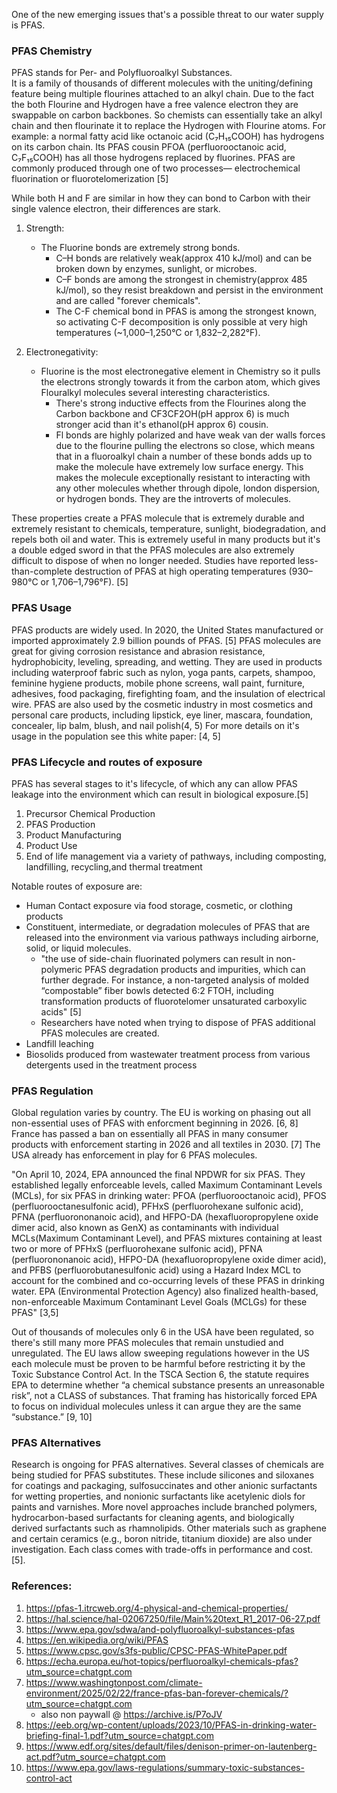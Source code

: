 One of the new emerging issues that's a possible threat to our water supply is PFAS.

### PFAS Chemistry
PFAS stands for Per- and Polyfluoroalkyl Substances.  
It is a family of thousands of different molecules with the uniting/defining feature being multiple flourines attached to an alkyl chain.
Due to the fact the both Flourine and Hydrogen have a free valence electron they are swappable on carbon backbones.
So chemists can essentially take an alkyl chain and then flourinate it to replace the Hydrogen with Flourine atoms.
For example: a normal fatty acid like octanoic acid (C₇H₁₅COOH) has hydrogens on its carbon chain.
Its PFAS cousin PFOA (perfluorooctanoic acid, C₇F₁₅COOH) has all those hydrogens replaced by fluorines.
PFAS are commonly produced through one of two processes— electrochemical fluorination or fluorotelomerization [5]

While both H and F are similar in how they can bond to Carbon with their single valence electron, their differences are stark.

1. Strength: 
    * The Fluorine bonds are extremely strong bonds.
        * C–H bonds are relatively weak(approx 410 kJ/mol) and can be broken down by enzymes, sunlight, or microbes.
        * C–F bonds are among the strongest in chemistry(approx 485 kJ/mol), so they resist breakdown and persist in the environment and are called "forever chemicals".
        * The C-F chemical bond in PFAS is among the strongest known, so activating C-F decomposition is only possible at very high temperatures (~1,000–1,250°C or 1,832–2,282°F).

2. Electronegativity: 
    * Fluorine is the most electronegative element in Chemistry so it pulls the electrons strongly towards it from the carbon atom, which gives Flouralkyl molecules several interesting characteristics.
        * There's strong inductive effects from the Flourines along the Carbon backbone and CF3CF2OH(pH approx 6) is much stronger acid than it's ethanol(pH approx 6) cousin.
        * Fl bonds are highly polarized and have weak van der walls forces due to the flourine pulling the electrons so close, which means that in a fluoroalkyl chain a number of these bonds adds up to make the molecule have extremely low surface energy. This makes the molecule exceptionally resistant to interacting with any other molecules whether through dipole, london dispersion, or hydrogen bonds. They are the introverts of molecules. 

These properties create a PFAS molecule that is extremely durable and extremely resistant to chemicals, temperature, sunlight, biodegradation, and repels both oil and water.
This is extremely useful in many products but it's a double edged sword in that the PFAS molecules are also extremely difficult to dispose of when no longer needed.
Studies have reported less-than-complete destruction of PFAS at high operating temperatures (930–980°C or 1,706–1,796°F). [5]

### PFAS Usage 

PFAS products are widely used. In 2020, the United States manufactured or imported approximately 2.9 billion pounds of PFAS. [5]
PFAS molecules are great for giving corrosion resistance and abrasion resistance, hydrophobicity, leveling, spreading, and wetting. They are used in products including waterproof fabric such as nylon, yoga pants, carpets, shampoo, feminine hygiene products, mobile phone screens, wall paint, furniture, adhesives, food packaging, firefighting foam, and the insulation of electrical wire. PFAS are also used by the cosmetic industry in most cosmetics and personal care products, including lipstick, eye liner, mascara, foundation, concealer, lip balm, blush, and nail polish(4, 5) For more details on it's usage in the population see this white paper: [4, 5]


### PFAS Lifecycle and routes of exposure
PFAS has several stages to it's lifecycle, of which any can allow PFAS leakage into the environment which can result in biological exposure.[5]

1. Precursor Chemical Production
2. PFAS Production
3. Product Manufacturing
4. Product Use
5. End of life management via a variety of pathways, including composting, landfilling, recycling,and thermal treatment

Notable routes of exposure are:
* Human Contact exposure via food storage, cosmetic, or clothing products
* Constituent, intermediate, or degradation molecules of PFAS that are released into the environment via various pathways including airborne, solid, or liquid molecules.
    * "the use of side-chain fluorinated polymers can result in non-polymeric PFAS degradation products and impurities, which can further degrade. For instance, a non-targeted analysis of molded “compostable” fiber bowls detected 6:2 FTOH, including transformation products of fluorotelomer unsaturated carboxylic acids" [5]
    * Researchers have noted when trying to dispose of PFAS additional PFAS molecules are created.
* Landfill leaching 
* Biosolids produced from wastewater treatment process from various detergents used in the treatment process


### PFAS Regulation

Global regulation varies by country. The EU is working on phasing out all non-essential uses of PFAS with enforcment beginning in 2026. [6, 8] France has passed a ban on essentially all PFAS in many consumer products with enforcement starting in 2026 and all textiles in 2030. [7] The USA already has enforcement in play for 6 PFAS molecules. 

"On April 10, 2024, EPA announced the final NPDWR for six PFAS. They established legally enforceable levels, called Maximum Contaminant Levels (MCLs), for six PFAS in drinking water: PFOA (perfluorooctanoic acid), PFOS (perfluorooctanesulfonic acid), PFHxS (perfluorohexane sulfonic acid), PFNA (perfluorononanoic acid), and HFPO-DA (hexafluoropropylene oxide dimer acid, also known as GenX) as contaminants with individual MCLs(Maximum Contaminant Level), and PFAS mixtures containing at least two or more of PFHxS (perfluorohexane sulfonic acid), PFNA (perfluorononanoic acid), HFPO-DA (hexafluoropropylene oxide dimer acid), and PFBS (perfluorobutanesulfonic acid) using a Hazard Index MCL to account for the combined and co-occurring levels of these PFAS in drinking water. EPA (Environmental Protection Agency) also finalized health-based, non-enforceable Maximum Contaminant Level Goals (MCLGs) for these PFAS" [3,5]

Out of thousands of molecules only 6 in the USA have been regulated, so there's still many more PFAS molecules that remain unstudied and unregulated.  The EU laws allow sweeping regulations however in the US each molecule must be proven to be harmful before restricting it by the Toxic Substance Control Act. In the TSCA Section 6, the statute requires EPA to determine whether “a chemical substance presents an unreasonable risk”, not a CLASS of substances. That framing has historically forced EPA to focus on individual molecules unless it can argue they are the same “substance.” [9, 10]

### PFAS Alternatives

Research is ongoing for PFAS alternatives. Several classes of chemicals are being studied for PFAS substitutes. These include silicones and siloxanes for coatings and packaging, sulfosuccinates and other anionic surfactants for wetting properties, and nonionic surfactants like acetylenic diols for paints and varnishes. More novel approaches include branched polymers, hydrocarbon-based surfactants for cleaning agents, and biologically derived surfactants such as rhamnolipids. Other materials such as graphene and certain ceramics (e.g., boron nitride, titanium dioxide) are also under investigation. Each class comes with trade-offs in performance and cost. [5].

### References:
1. https://pfas-1.itrcweb.org/4-physical-and-chemical-properties/
2. https://hal.science/hal-02067250/file/Main%20text_R1_2017-06-27.pdf
3. https://www.epa.gov/sdwa/and-polyfluoroalkyl-substances-pfas
4. https://en.wikipedia.org/wiki/PFAS
5. https://www.cpsc.gov/s3fs-public/CPSC-PFAS-WhitePaper.pdf
6. https://echa.europa.eu/hot-topics/perfluoroalkyl-chemicals-pfas?utm_source=chatgpt.com
7. https://www.washingtonpost.com/climate-environment/2025/02/22/france-pfas-ban-forever-chemicals/?utm_source=chatgpt.com
    * also non paywall @ https://archive.is/P7oJV
8. https://eeb.org/wp-content/uploads/2023/10/PFAS-in-drinking-water-briefing-final-1.pdf?utm_source=chatgpt.com
9. https://www.edf.org/sites/default/files/denison-primer-on-lautenberg-act.pdf?utm_source=chatgpt.com
10. https://www.epa.gov/laws-regulations/summary-toxic-substances-control-act
 